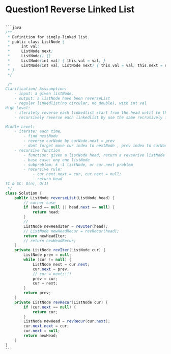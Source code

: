 # Question1 Reverse Linked List



````java

```java
/**
 * Definition for singly-linked list.
 * public class ListNode {
 *     int val;
 *     ListNode next;
 *     ListNode() {}
 *     ListNode(int val) { this.val = val; }
 *     ListNode(int val, ListNode next) { this.val = val; this.next = next; }
 * }
 */

 /*
Clarification/ Asssumption: 
    - input: a given listNode, 
    - output: a listNode have been reverseList
    - regular linkedlist(no circular, no double), with int val
High Level:
    - iterately reverse each linkedlist start from the head until to the last one(which next is null) one by one
    - recursively reverse each linkedlist by use the same recrusively function

Middle Level:
    - iterate: each time, 
        - find nextNode
        - reverse curNode by curNode.next = prev
        - dont forget move cur index to nextNode , prev index to curNode
    - recursive function
        - function: given a listNode head, return a revserive listNode head
        - base case: ony one listNode
        - subproblem: k -1 listNode, or cur.next problem
        - recursive rule:
            - cur.next.next = cur, cur.next = null;
            - return head
TC & SC: O(n), O(1)
 */
class Solution {
    public ListNode reverseList(ListNode head) {
        // corner case
        if (head == null || head.next == null) {
            return head;
        }
        //
        ListNode newHeadIter = revIter(head);
        // ListNode newHeadRecur = revRecur(head);
        return newHeadIter;
        // return newHeadRecur;  
    }
    private ListNode revIter(ListNode cur) {
        ListNode prev = null;
        while (cur != null) {
            ListNode next = cur.next;
            cur.next = prev;
            // cur = next;!!!
            prev = cur;
            cur = next;
        }
        return prev; 
    }
    private ListNode revRecur(ListNode cur) {
        if (cur.next == null) {
            return cur;
        }
        ListNode newHead = revRecur(cur.next);
        cur.next.next = cur;
        cur.next = null;
        return newHead;
    }
}
```
````
